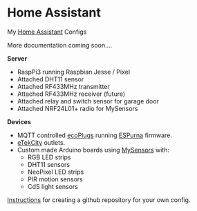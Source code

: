 # Home Assistant
My [Home Assistant](https://home-assistant.io) Configs

More documentation coming soon....

**Server**
   * RaspPi3 running Raspbian Jesse / Pixel
   * Attached DHT11 sensor
   * Attached RF433MHz transmitter
   * Attached RF433MHz receiver (future)
   * Attached relay and switch sensor for garage door
   * Attached NRF24L01+ radio for MySensors

**Devices**
   * MQTT controlled [ecoPlugs](http://www.homedepot.com/p/Grounded-Indoor-Wi-Fi-Adapter-2-Pack-CT-065W) running [ESPurna](https://bitbucket.org/xoseperez/espurna) firmware.
   * [eTekCity](https://smile.amazon.com/dp/B00DQELHBS/) outlets.
   * Custom made Arduino boards using [MySensors](https://www.mysensors.org/) with:
      * RGB LED strips
      * DHT11 sensors
      * NeoPixel LED strips
      * PIR motion sensors
      * CdS light sensors

[Instructions](https://home-assistant.io/cookbook/githubbackup/) for creating a github repository for your own config.  
